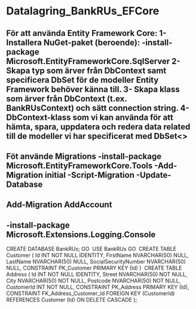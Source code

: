 ﻿# Datalagring_BankRUs_EFCore

För att använda Entity Framework Core:
1- Installera NuGet-paket (beroende):
-install-package Microsoft.EntityFrameworkCore.SqlServer
2- Skapa typ som ärver från DbContext samt specificera DbSet för de modeller Entity Framework behöver känna till.
3- Skapa klass som ärver från DbContext (t.ex. BankRUsContext) och sätt connection string.
4- DbContext-klass som vi kan använda för att hämta, spara, uppdatera och redera data related till de modeller vi har specificerat med DbSet<>
------------
Föt använde Migrations 
-install-package Microsoft.EntityFrameworkCore.Tools
-Add-Migration initial
-Script-Migration
-Update-Database
----------
Add-Migration AddAccount
---------------
-install-package Microsoft.Extensions.Logging.Console
-------------------------------
﻿CREATE DATABASE BankRUs;
GO
​
USE BankRUs
GO
​
CREATE TABLE Customer
(
    Id INT NOT NULL IDENTITY,
    FirstName NVARCHAR(50) NULL,
    LastName NVARCHAR(50) NULL,
    SocialSecurityNumber NVARCHAR(50) NULL,
    CONSTRAINT PK_Customer PRIMARY KEY (Id)
)
​
CREATE TABLE Address
(
    Id INT NOT NULL IDENTITY,
    Street NVARCHAR(50) NOT NULL,
    City NVARCHAR(50) NOT NULL,
    Postcode NVARCHAR(50) NOT NULL,
    CustomerId INT NOT NULL,
    CONSTRAINT PK_Address PRIMARY KEY (Id),
    CONSTRAINT FK_Address_Customer_Id FOREIGN KEY (CustomerId) 
        REFERENCES Customer (Id) ON DELETE CASCADE
);
